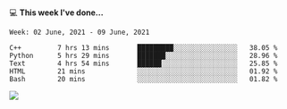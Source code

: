 💻 **This week I've done...**

<!--START_SECTION:waka-->
```text
Week: 02 June, 2021 - 09 June, 2021

C++         7 hrs 13 mins       █████████░░░░░░░░░░░░░░░░   38.05 % 
Python      5 hrs 29 mins       ███████░░░░░░░░░░░░░░░░░░   28.96 % 
Text        4 hrs 54 mins       ██████░░░░░░░░░░░░░░░░░░░   25.85 % 
HTML        21 mins             ░░░░░░░░░░░░░░░░░░░░░░░░░   01.92 % 
Bash        20 mins             ░░░░░░░░░░░░░░░░░░░░░░░░░   01.82 %
```
<!--END_SECTION:waka-->

![](https://hits.seeyoufarm.com/api/count/incr/badge.svg?url=https%3A%2F%2Fgithub.com%2Fkuanhungchen&count_bg=%2379C83D&title_bg=%23555555&icon=github.svg&icon_color=%23E7E7E7&title=hits&edge_flat=false)
